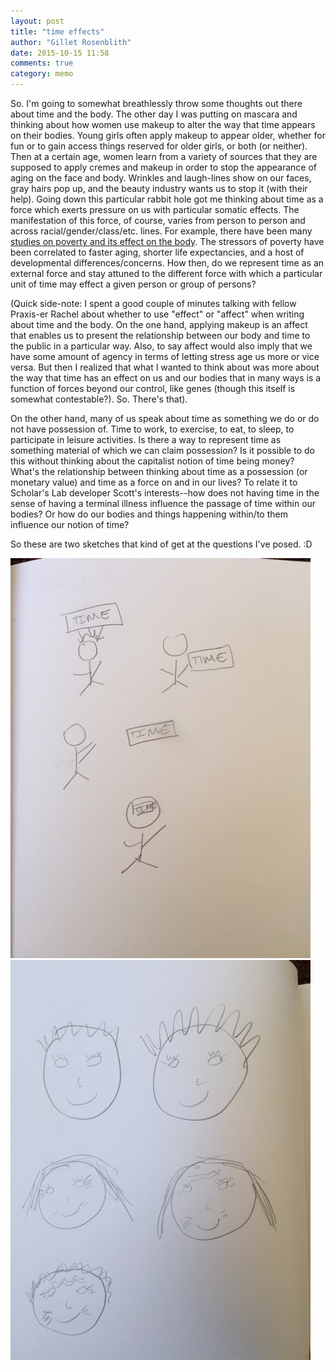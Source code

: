 ```yaml
---
layout: post
title: "time effects"
author: "Gillet Rosenblith"
date: 2015-10-15 11:58
comments: true
category: memo
---
```

 So. I'm going to somewhat breathlessly throw some thoughts out there about time and the body. The other day I was putting on mascara and thinking about how women use makeup to alter the way that time appears on their bodies. Young girls often apply makeup to appear older, whether for fun or to gain access things reserved for older girls, or both (or neither). Then at a certain age, women learn from a variety of sources that they are supposed to apply cremes and makeup in order to stop the appearance of aging on the face and body. Wrinkles and laugh-lines show on our faces, gray hairs pop up, and the beauty industry wants us to stop it (with their help). Going down this particular rabbit hole got me thinking about time as a force which exerts pressure on us with particular somatic effects. The manifestation of this force, of course, varies from person to person and across racial/gender/class/etc. lines. For example, there have been many [studies on poverty and its effect on the body](http://www.pnas.org/content/106/16/6545.full?sid%3D7362998f-ec72-425a-9f8d-4e66ddbd7a61). The stressors of poverty have been correlated to faster aging, shorter life expectancies, and a host of developmental differences/concerns. How then, do we represent time as an external force and stay attuned to the different force with which a particular unit of time may effect a given person or group of persons?

 (Quick side-note: I spent a good couple of minutes talking with fellow Praxis-er Rachel about whether to use "effect" or "affect" when writing about time and the body. On the one hand, applying makeup is an affect that enables us to present the relationship between our body and time to the public in a particular way. Also, to say affect would also imply that we have some amount of agency in terms of letting stress age us more or vice versa. But then I realized that what I wanted to think about was more about the way that time has an effect on us and our bodies that in many ways is a function of forces beyond our control, like genes (though this itself is somewhat contestable?). So. There's that).

 On the other hand, many of us speak about time as something we do or do not have possession of. Time to work, to exercise, to eat, to sleep, to participate in leisure activities. Is there a way to represent time as something material of which we can claim possession? Is it possible to do this without thinking about the capitalist notion of time being money? What's the relationship between thinking about time as a possession (or monetary value) and time as a force on and in our lives? To relate it to Scholar's Lab developer Scott's interests--how does not having time in the sense of having a terminal illness influence the passage of time within our bodies? Or how do our bodies and things happening within/to them influence our notion of time?

 So these are two sketches that kind of get at the questions I've posed. :D

 ![Sketch 1](/images/inktober/gillet-10-15-1.JPG)
 ![Sketch 2](/images/inktober/gillet-10-15-2.JPG)
 

